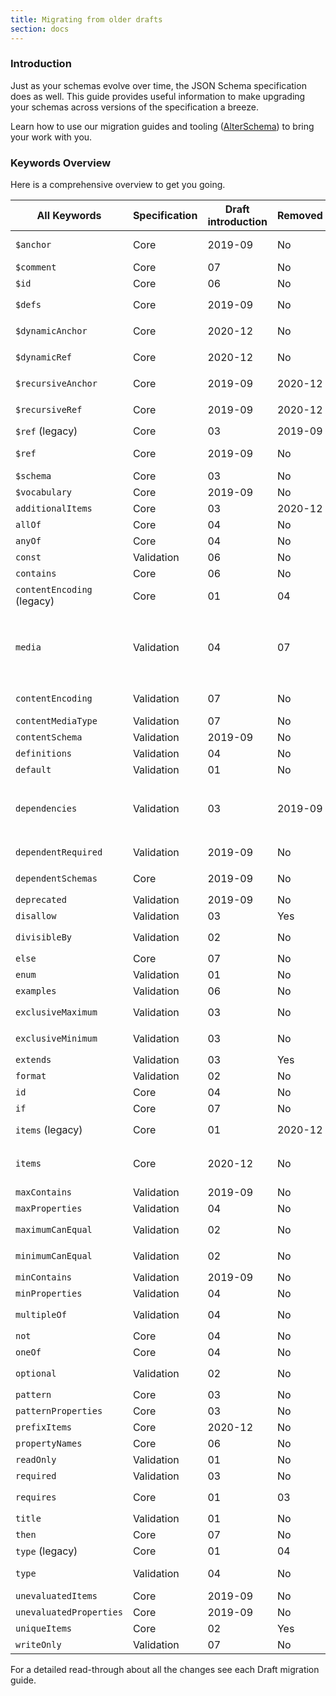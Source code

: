 ```yaml
---
title: Migrating from older drafts
section: docs
---
```


### Introduction

Just as your schemas evolve over time, the JSON Schema specification does as well. This guide provides useful information to make upgrading your schemas across versions of the specification a breeze.

Learn how to use our migration guides and tooling ([AlterSchema](https://alterschema.sourcemeta.com/)) to bring your work with you.

### Keywords Overview

Here is a comprehensive overview to get you going.

| All Keywords            | Specification | Draft introduction | Removed | Changed                        |
| ----------------------- | ------------- | ------------------ | ------- | ------------------------------ |
| `$anchor`               | Core          | 2019-09            | No      | No (updated in 2020)           |
| `$comment`              | Core          | 07                 | No     |                                |
| `$id`                   | Core          | 06                 | No      | Replaced `id`                  |
| `$defs`                 | Core          | 2019-09            | No      | Replaced `definitions`         |
| `$dynamicAnchor`        | Core          | 2020-12            | No      | Replaced `$recursiveAnchor`    |
| `$dynamicRef`           | Core          | 2020-12            | No      | Replaced `$recursiveRef`       |
| `$recursiveAnchor`      | Core          | 2019-09            | 2020-12 | Replaced by `$dynamicAnchor`   |
| `$recursiveRef`         | Core          | 2019-09            | 2020-12 | Replaced by `$dynamicRef`      |
| `$ref` (legacy)         | Core          | 03                 | 2019-09 | Replaced by `$ref`             |
| `$ref`                  | Core          | 2019-09            | No      | Replaced `$ref` (legacy)       |
| `$schema`               | Core          | 03                 | No      | No                             |
| `$vocabulary`           | Core          | 2019-09            | No      | No                             |
| `additionalItems`       | Core          | 03                 | 2020-12 | Replaced by `items`            |
| `allOf`                 | Core          | 04                 | No      | No                             |
| `anyOf`                 | Core          | 04                 | No      | No                             |
| `const`                 | Validation    | 06                 | No      | No                             |
| `contains`              | Core          | 06                 | No      | No                             |
| `contentEncoding` (legacy) | Core          | 01                 | 04      | Replaced by `media`.`binaryEncoding`                 |
| `media`                    | Validation    | 04                 | 07      | Replaced `conentEncoding` (legacy) and replaced by `contentEncoding` and `contentMediaType` |
| `contentEncoding`          | Validation    | 07                 | No      | Replaced `media`.`binaryEncoding`                    |
| `contentMediaType`         | Validation    | 07                 | No      | Replaced `media`.`type`                              |
| `contentSchema`         | Validation    | 2019-09            | No      | No                             |
| `definitions`           | Validation    | 04                 | No      | Replaced by` $defs`            |
| `default`               | Validation    | 01                 | No      | No                             |
| `dependencies`          | Validation    | 03                 | 2019-09  | Replaced `requires` and replaced by `dependentSchemas` and `dependentRequired` |
| `dependentRequired`     | Validation    | 2019-09            | No      | Partially replaced `dependencies`                      |
| `dependentSchemas`      | Core          | 2019-09            | No      | Partially replaced `dependencies`                      |
| `deprecated`            | Validation    | 2019-09            | No      | No                             |
| `disallow`              | Validation    | 03                 | Yes     | No                             |
| `divisibleBy`           | Validation    | 02                 | No      | Replaced by `multipleOf`       |
| `else`                  | Core          | 07                 | No      | No                             |
| `enum`                  | Validation    | 01                 | No      | No                             |
| `examples`              | Validation    | 06                 | No      | No                             |
| `exclusiveMaximum`      | Validation    | 03                 | No      | Replaced `maximumCanEqual`     |
| `exclusiveMinimum`      | Validation    | 03                 | No      | Replaced `minimumCanEqual`     |
| `extends`               | Validation    | 03                 | Yes     | No                             |
| `format`                | Validation    | 02                 | No      | -                              |
| `id`                    | Core          | 04                 | No      | Replaced by `$id`              |
| `if`                    | Core          | 07                 | No      | No                             |
| `items` (legacy)        | Core          | 01                 | 2020-12 | Replaced by `prefixItems`                       |
| `items`                 | Core          | 2020-12            | No      | Replaced `additionalItems` and `items` (legacy) |
| `maxContains`           | Validation    | 2019-09            | No      | No                             |
| `maxProperties`         | Validation    | 04                 | No      | No                             |
| `maximumCanEqual`       | Validation    | 02                 | No      | Replaced by `exclusiveMaximum` |
| `minimumCanEqual`       | Validation    | 02                 | No      | Replaced by `exclusiveMinimum` |
| `minContains`           | Validation    | 2019-09            | No      | No                             |
| `minProperties`         | Validation    | 04                 | No      | No                             |
| `multipleOf`            | Validation    | 04                 | No      | Replaced `divisibleBy`         |
| `not`                   | Core          | 04                 | No      | No                             |
| `oneOf`                 | Core          | 04                 | No      | No                             |
| `optional`              | Validation    | 02                 | No      | Replaced by `required`         |
| `pattern`               | Core          | 03                 | No      | No                             |
| `patternProperties`     | Core          | 03                 | No      | No                             |
| `prefixItems`           | Core          | 2020-12            | No      | Replaced `items`               |
| `propertyNames`         | Core          | 06                 | No      | No                             |
| `readOnly`              | Validation    | 01                 | No      | No                             |
| `required`              | Validation    | 03                 | No      | No                             |
| `requires`              | Core          | 01                 | 03      | Replaced by `dependencies`     |
| `title`                 | Validation    | 01                 | No      | No                             |
| `then`                  | Core          | 07                 | No      | No                             |
| `type` (legacy)         | Core          | 01                 | 04      | Replaced by `type`             |
| `type`                  | Validation    | 04                 | No      | Replaced `type` (legacy)       |
| `unevaluatedItems`      | Core          | 2019-09            | No      | No                             |
| `unevaluatedProperties` | Core          | 2019-09            | No      | No                             |
| `uniqueItems`           | Core          | 02                 | Yes     | No                             |
| `writeOnly`             | Validation    | 07                 | No      | No                             |

For a detailed read-through about all the changes see each Draft migration guide.
